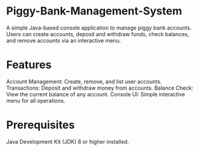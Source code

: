 # Piggy-Bank-Management-System
A simple Java-based console application to manage piggy bank accounts. 
Users can create accounts, deposit and withdraw funds, check balances, and remove accounts via an interactive menu.

# Features
Account Management: Create, remove, and list user accounts.
Transactions: Deposit and withdraw money from accounts.
Balance Check: View the current balance of any account.
Console UI: Simple interactive menu for all operations.

# Prerequisites
Java Development Kit (JDK) 8 or higher installed.
